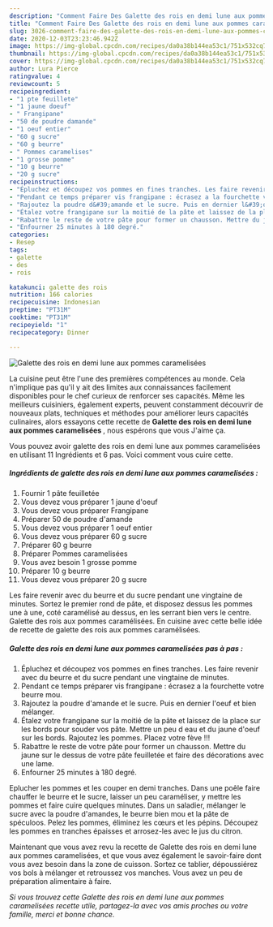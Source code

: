 ```yaml
---
description: "Comment Faire Des Galette des rois en demi lune aux pommes caramelisées"
title: "Comment Faire Des Galette des rois en demi lune aux pommes caramelisées"
slug: 3026-comment-faire-des-galette-des-rois-en-demi-lune-aux-pommes-caramelisees
date: 2020-12-03T23:23:46.942Z
image: https://img-global.cpcdn.com/recipes/da0a38b144ea53c1/751x532cq70/galette-des-rois-en-demi-lune-aux-pommes-caramelisees-photo-principale-de-la-recette.jpg
thumbnail: https://img-global.cpcdn.com/recipes/da0a38b144ea53c1/751x532cq70/galette-des-rois-en-demi-lune-aux-pommes-caramelisees-photo-principale-de-la-recette.jpg
cover: https://img-global.cpcdn.com/recipes/da0a38b144ea53c1/751x532cq70/galette-des-rois-en-demi-lune-aux-pommes-caramelisees-photo-principale-de-la-recette.jpg
author: Lura Pierce
ratingvalue: 4
reviewcount: 5
recipeingredient:
- "1 pte feuillete"
- "1 jaune doeuf"
- " Frangipane"
- "50 de poudre damande"
- "1 oeuf entier"
- "60 g sucre"
- "60 g beurre"
- " Pommes caramelises"
- "1 grosse pomme"
- "10 g beurre"
- "20 g sucre"
recipeinstructions:
- "Épluchez et découpez vos pommes en fines tranches. Les faire revenir avec du beurre et du sucre pendant une vingtaine de minutes."
- "Pendant ce temps préparer vis frangipane : écrasez a la fourchette votre beurre mou."
- "Rajoutez la poudre d&#39;amande et le sucre. Puis en dernier l&#39;oeuf et bien mélanger."
- "Étalez votre frangipane sur la moitié de la pâte et laissez de la place sur les bords pour souder vos pâte. Mettre un peu d eau et du jaune d&#39;oeuf sur les bords. Rajoutez les pommes. Placez votre fève !!!"
- "Rabattre le reste de votre pâte pour former un chausson. Mettre du jaune sur le dessus de votre pâte feuilletée et faire des décorations avec une lame."
- "Enfourner 25 minutes à 180 degré."
categories:
- Resep
tags:
- galette
- des
- rois

katakunci: galette des rois 
nutrition: 166 calories
recipecuisine: Indonesian
preptime: "PT31M"
cooktime: "PT31M"
recipeyield: "1"
recipecategory: Dinner

---
```



![Galette des rois en demi lune aux pommes caramelisées](https://img-global.cpcdn.com/recipes/da0a38b144ea53c1/751x532cq70/galette-des-rois-en-demi-lune-aux-pommes-caramelisees-photo-principale-de-la-recette.jpg)

La cuisine peut être l'une des premières compétences au monde. Cela n'implique pas qu'il y ait des limites aux connaissances facilement disponibles pour le chef curieux de renforcer ses capacités. Même les meilleurs cuisiniers, également experts, peuvent constamment découvrir de nouveaux plats, techniques et méthodes pour améliorer leurs capacités culinaires, alors essayons cette recette de <strong> Galette des rois en demi lune aux pommes caramelisées </strong>, nous espérons que vous J'aime ça.

<!--inarticleads1-->

Vous pouvez avoir galette des rois en demi lune aux pommes caramelisées en utilisant 11 Ingrédients et 6 pas. Voici comment vous cuire cette.

##### Ingrédients de galette des rois en demi lune aux pommes caramelisées :

1. Fournir 1 pâte feuilletée
1. Vous devez vous préparer 1 jaune d&#39;oeuf
1. Vous devez vous préparer  Frangipane
1. Préparer 50 de poudre d&#39;amande
1. Vous devez vous préparer 1 oeuf entier
1. Vous devez vous préparer 60 g sucre
1. Préparer 60 g beurre
1. Préparer  Pommes caramelisées
1. Vous avez besoin 1 grosse pomme
1. Préparer 10 g beurre
1. Vous devez vous préparer 20 g sucre


Les faire revenir avec du beurre et du sucre pendant une vingtaine de minutes. Sortez le premier rond de pâte, et disposez dessus les pommes une à une, coté caramélisé au dessus, en les serrant bien vers le centre. Galette des rois aux pommes caramélisées. En cuisine avec cette belle idée de recette de galette des rois aux pommes caramélisées. 

<!--inarticleads2-->

##### Galette des rois en demi lune aux pommes caramelisées pas à pas :

1. Épluchez et découpez vos pommes en fines tranches. Les faire revenir avec du beurre et du sucre pendant une vingtaine de minutes.
1. Pendant ce temps préparer vis frangipane : écrasez a la fourchette votre beurre mou.
1. Rajoutez la poudre d&#39;amande et le sucre. Puis en dernier l&#39;oeuf et bien mélanger.
1. Étalez votre frangipane sur la moitié de la pâte et laissez de la place sur les bords pour souder vos pâte. Mettre un peu d eau et du jaune d&#39;oeuf sur les bords. Rajoutez les pommes. Placez votre fève !!!
1. Rabattre le reste de votre pâte pour former un chausson. Mettre du jaune sur le dessus de votre pâte feuilletée et faire des décorations avec une lame.
1. Enfourner 25 minutes à 180 degré.


Eplucher les pommes et les couper en demi tranches. Dans une poêle faire chauffer le beurre et le sucre, laisser un peu caraméliser, y mettre les pommes et faire cuire quelques minutes. Dans un saladier, mélanger le sucre avec la poudre d&#39;amandes, le beurre bien mou et la pâte de spéculoos. Pelez les pommes, éliminez les cœurs et les pépins. Découpez les pommes en tranches épaisses et arrosez-les avec le jus du citron. 

<!--inarticleads1-->

<p>
Maintenant que vous avez revu la recette de Galette des rois en demi lune aux pommes caramelisées, et que vous avez également le savoir-faire dont vous avez besoin dans la zone de cuisson. Sortez ce tablier, dépoussiérez vos bols à mélanger et retroussez vos manches. Vous avez un peu de préparation alimentaire à faire.
</p>

<p>
<i>Si vous trouvez cette Galette des rois en demi lune aux pommes caramelisées recette utile, partagez-la avec vos amis proches ou votre famille, merci et bonne chance.</i>
</p>
